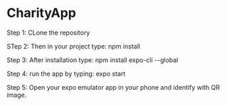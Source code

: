 # CharityApp

Step 1:
CLone the repository 

STep 2:
Then in your project type: 
npm install

Step 3:
After installation type:
npm install expo-cli --global

Step 4: 
run the app by typing:
expo start

Step 5: 
Open your expo emulator app in your phone and identify with QR image.
